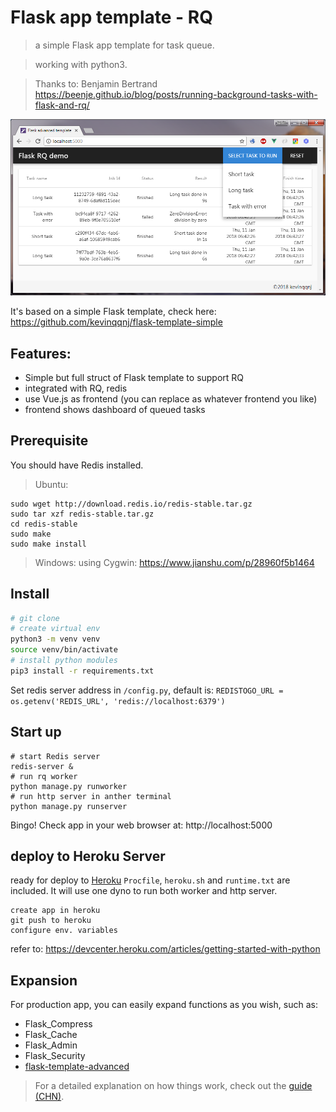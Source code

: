 # Flask app template - RQ

> a simple Flask app template for task queue.

> working with python3. 

> Thanks to: Benjamin Bertrand https://beenje.github.io/blog/posts/running-background-tasks-with-flask-and-rq/

![snapshot](rq_snapshot.png "snapshot")

It's based on a simple Flask template, check here: https://github.com/kevinqqnj/flask-template-simple

## Features:
- Simple but full struct of Flask template to support RQ
- integrated with RQ, redis
- use Vue.js as frontend (you can replace as whatever frontend you like)
- frontend shows dashboard of queued tasks

## Prerequisite
You should have Redis installed.
> Ubuntu:
```
sudo wget http://download.redis.io/redis-stable.tar.gz
sudo tar xzf redis-stable.tar.gz
cd redis-stable
sudo make
sudo make install
```

> Windows:
using Cygwin: https://www.jianshu.com/p/28960f5b1464

## Install

``` bash
# git clone
# create virtual env
python3 -m venv venv
source venv/bin/activate
# install python modules
pip3 install -r requirements.txt
```

Set redis server address in `/config.py`, default is:
`REDISTOGO_URL = os.getenv('REDIS_URL', 'redis://localhost:6379')`


## Start up
```
# start Redis server
redis-server &
# run rq worker
python manage.py runworker
# run http server in anther terminal
python manage.py runserver
```
Bingo! Check app in your web browser at: http://localhost:5000

## deploy to Heroku Server
ready for deploy to [Heroku](https://www.heroku.com)
`Procfile`, `heroku.sh` and `runtime.txt` are included. It will use one dyno to run both worker and http server.
```
create app in heroku
git push to heroku
configure env. variables
```
refer to: https://devcenter.heroku.com/articles/getting-started-with-python

## Expansion
For production app, you can easily expand functions as you wish, such as:
- Flask_Compress
- Flask_Cache
- Flask_Admin
- Flask_Security
- [flask-template-advanced](https://github.com/kevinqqnj/flask-template-advanced)

> For a detailed explanation on how things work, check out the [guide (CHN)](https://www.jianshu.com/p/f37871e31231).

